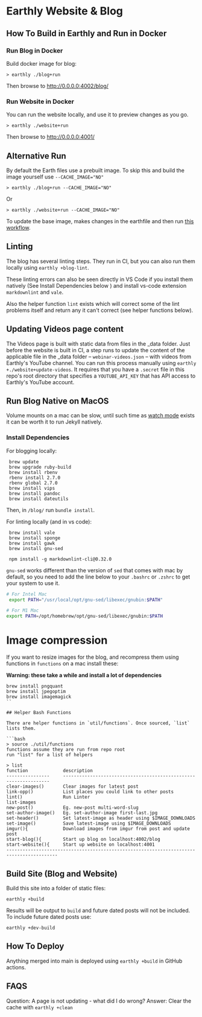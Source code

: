 # Earthly Website & Blog

## How To Build in Earthly and Run in Docker

### Run Blog in Docker

Build docker image for blog:

```
> earthly ./blog+run
```

Then browse to http://0.0.0.0:4002/blog/

### Run Website in Docker

You can run the website locally, and use it to preview changes as you go.

```
> earthly ./website+run
```

Then browse to http://0.0.0.0:4001/
 
## Alternative Run

By default the Earth files use a prebuilt image. To skip this and build the image yourself use `--CACHE_IMAGE="NO"`

```
> earthly ./blog+run --CACHE_IMAGE="NO"
```

Or

```
> earthly ./website+run --CACHE_IMAGE="NO"
```

To update the base image, makes changes in the earthfile and then run [this workflow](https://github.com/earthly/website/actions/workflows/base-image-build.yaml).

## Linting

The blog has several linting steps. They run in CI, but you can also run them locally using `earthly +blog-lint`.

These linting errors can also be seen directly in VS Code if you install them natively (See Install Dependencies below ) and install vs-code extension `markdownlint` and `vale`.

Also the helper function `lint` exists which will correct some of the lint problems itself and return any it can't correct (see helper functions below).

## Updating Videos page content

The Videos page is built with static data from files in the _data folder. Just before the website is built in CI, a step runs to update the content of the applicable file in the _data folder – `webinar-videos.json` – with videos from Earthly's YouTube channel. You can run this process manually using `earthly +./website+update-videos`. It requires that you have a `.secret` file in this repo's root directory that specifies a `YOUTUBE_API_KEY` that has API access to Earthly's YouTube account.

## Run Blog Native on MacOS

Volume mounts on a mac can be slow, until such time as [watch mode](https://docs.google.com/document/d/18VIcpWBmQ8HcNlmtlZtc84mvJA87_QZePZZY1ZPLI90/edit) exists it can be worth it to run Jekyll natively.

### Install Dependencies

For blogging locally:

```
 brew update
 brew upgrade ruby-build
 brew install rbenv
 rbenv install 2.7.0
 rbenv global 2.7.0
 brew install vips
 brew install pandoc
 brew install dateutils 
```

Then, in `/blog/` run `bundle install`.

For linting locally (and in vs code):

```
 brew install vale
 brew install sponge
 brew install gawk
 brew install gnu-sed

 npm install -g markdownlint-cli@0.32.0
```

`gnu-sed` works different than the version of `sed` that comes with mac by default, so you need to add the line below to your `.bashrc` or `.zshrc` to get your system to use it.

```bash
# For Intel Mac
 export PATH="/usr/local/opt/gnu-sed/libexec/gnubin:$PATH"

# For M1 Mac
export PATH=/opt/homebrew/opt/gnu-sed/libexec/gnubin:$PATH
```

# Image compression

If you want to resize images for the blog, and recompress them using functions in `functions` on a mac install these:

**Warning: these take a while and install a lot of dependencies**

```
brew install pngquant
brew install jpegoptim
brew install imagemagick
``

## Helper Bash Functions

There are helper functions in `util/functions`. Once sourced, `list` lists them.

```bash
> source ./util/functions
functions assume they are run from repo root
run "list" for a list of helpers
```

```
> list
function             description
----------------     -----------------------------------------------------------------
clear-images()       Clear images for latest post
link-opp()           List places you could link to other posts
lint()               Run Linter
list-images
new-post()           Eg. new-post multi-word-slug
set-author-image()   Eg. set-author-image first-last.jpg
set-header()         Set latest-image as header using $IMAGE_DOWNLOADS
set-image()          Save latest-image using $IMAGE_DOWNLOADS
imgur(){             Download images from imgur from post and update post
start-blog(){        Start up blog on localhost:4002/blog
start-website(){     Start up website on localhost:4001
-----------------------------------------------------------------------------------------
```

## Build Site (Blog and Website)

Build this site into a folder of static files:

```
earthly +build
```

Results will be output to `build` and future dated posts will not be included.
To include future dated posts use:

```
earthly +dev-build
```

## How To Deploy

Anything merged into main is deployed using `earthly +build` in GitHub actions.

## FAQS

Question: A page is not updating - what did I do wrong?
Answer: Clear the cache with `earthly +clean`
